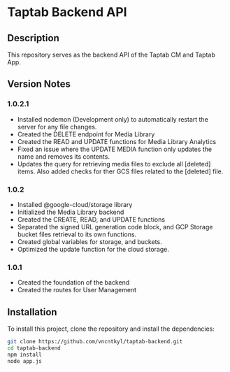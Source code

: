 # Taptab Backend API

## Description

This repository serves as the backend API of the Taptab CM and Taptab App.

## Version Notes

### 1.0.2.1
- Installed nodemon (Development only) to automatically restart the server for any file changes.
- Created the DELETE endpoint for Media Library
- Created the READ and UPDATE functions for Media Library Analytics
- Fixed an issue where the UPDATE MEDIA function only updates the name and removes its contents.
- Updates the query for retrieving media files to exclude all [deleted] items. Also added checks for ther GCS files related to the [deleted] file. 

### 1.0.2
- Installed @google-cloud/storage library
- Initialized the Media Library backend
- Created the CREATE, READ, and UPDATE functions
- Separated the signed URL generation code block, and GCP Storage bucket files retrieval to its own functions.
- Created global variables for storage, and buckets.
- Optimized the update function for the cloud storage.

### 1.0.1
- Created the foundation of the backend
- Created the routes for User Management

## Installation

To install this project, clone the repository and install the dependencies:

```bash
git clone https://github.com/vncntkyl/taptab-backend.git
cd taptab-backend
npm install
node app.js
